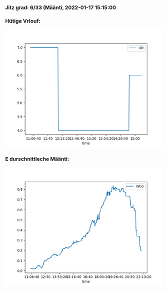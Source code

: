 ### Jitz grad: 6/33 (Määnti, 2022-01-17 15:15:00

### Hütige Vrlouf:
![Graph](Today.png)

### E durschnittleche Määnti:
![Graph](Määnti.png)